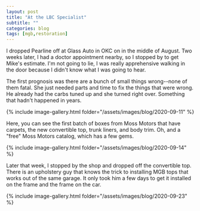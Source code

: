 ```yaml
---
layout: post
title: "At the LBC Specialist"
subtitle: ""
categories: blog
tags: [mgb,restoration]
---
```


I dropped Pearline off at Glass Auto in OKC on in the middle of August. Two weeks later, I had a doctor
appointment nearby, so I stopped by to get Mike's estimate. I'm not going to lie, I was really apprehensive
walking in the door because I didn't know what I was going to hear.

The first prognosis was there are a bunch of small things wrong--none of them fatal. She just needed parts and
time to fix the things that were wrong. He already had the carbs tuned up and she turned right over. Something
that hadn't happened in years. 

{% include image-gallery.html folder="/assets/images/blog/2020-09-11" %}

Here, you can see the first batch of boxes from Moss Motors that have carpets, the new convertible top, trunk
liners, and body trim. Oh, and a "free" Moss Motors catalog, which has a few gems.

{% include image-gallery.html folder="/assets/images/blog/2020-09-14" %}

Later that week, I stopped by the shop and dropped off the convertible top. There is an upholstery guy that
knows the trick to installing MGB tops that works out of the same garage. It only took him a few days to get
it installed on the frame and the frame on the car.

{% include image-gallery.html folder="/assets/images/blog/2020-09-23" %}

